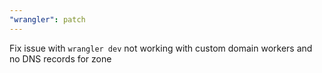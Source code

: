 ```yaml
---
"wrangler": patch
---
```


Fix issue with `wrangler dev` not working with custom domain workers and no DNS records for zone
